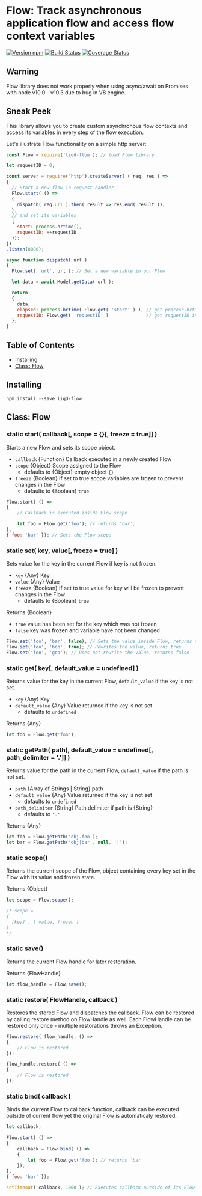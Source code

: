 # Flow: Track asynchronous application flow and access flow context variables

[![Version npm](https://img.shields.io/npm/v/liqd-flow.svg)](https://www.npmjs.com/package/liqd-flow)
[![Build Status](https://travis-ci.org/radixxko/liqd-flow.svg?branch=master)](https://travis-ci.org/radixxko/liqd-flow)
[![Coverage Status](https://coveralls.io/repos/github/radixxko/liqd-flow/badge.svg?branch=master)](https://coveralls.io/github/radixxko/liqd-flow?branch=master)

## Warning

Flow library does not work properly when using async/await on Promises with node v10.0 - v10.3 due to bug in V8 engine.

## Sneak Peek

This library allows you to create custom asynchronous flow contexts and access its variables in every step of the flow execution.

Let's illustrate Flow functionality on a simple http server:

```js
const Flow = require('liqd-flow'); // load Flow library

let requestID = 0;

const server = require('http').createServer( ( req, res ) =>
{
  // Start a new flow in request handler
  Flow.start( () =>
  {
    dispatch( req.url ).then( result => res.end( result ));
  },
  // and set its variables
  {
    start: process.hrtime(),
    requestID: ++requestID
  });
})
.listen(8080);

async function dispatch( url )
{
  Flow.set( 'url', url ); // Set a new variable in our Flow

  let data = await Model.getData( url );

  return
  {
    data,
    elapsed: process.hrtime( Flow.get( 'start' ) ), // get process.hrtime() from the current Flow (server request handler)
    requestID: Flow.get( 'requestID' )              // get requestID incremented in the current Flow (server request handler)
  };
}
```

## Table of Contents

* [Installing](#installing)
* [Class: Flow](#class-flow)

## Installing

```
npm install --save liqd-flow
```

## Class: Flow

### static start( callback[, scope = {}[, freeze = true]] )

Starts a new Flow and sets its scope object.

- `callback` {Function} Callback executed in a newly created Flow
- `scope` {Object} Scope assigned to the Flow
	- defaults to {Object} empty object `{}`
- `freeze` {Boolean} If set to true scope variables are frozen to prevent changes in the Flow
	- defaults to {Boolean} `true`

```js
Flow.start( () =>
{
	// Callback is executed inside Flow scope

	let foo = Flow.get('foo'); // returns 'bar';
},
{ foo: 'bar' }); // Sets the Flow scope
```

### static set( key, value[, freeze = true] )

Sets value for the key in the current Flow if key is not frozen.

- `key` {Any} Key
- `value` {Any} Value
- `freeze` {Boolean} If set to true value for key will be frozen to prevent changes in the Flow
	- defaults to {Boolean} `true`

Returns {Boolean}
- `true` value has been set for the key which was not frozen
- `false` key was frozen and variable have not been changed

```js
Flow.set('foo', 'bar', false); // Sets the value inside Flow, returns true
Flow.set('foo', 'boo', true); // Rewrites the value, returns true
Flow.set('foo', 'goo'); // Does not rewrite the value, returns false
```

### static get( key[, default_value = undefined] )

Returns value for the key in the current Flow, `default_value` if the key is not set.

- `key` {Any} Key
- `default_value` {Any} Value returned if the key is not set
	- defaults to `undefined`

Returns {Any}

```js
let foo = Flow.get('foo');
```

### static getPath( path[, default_value = undefined[, path_delimiter = '.']] )

Returns value for the path in the current Flow, `default_value` if the path is not set.

- `path` {Array of Strings | String} path
- `default_value` {Any} Value returned if the key is not set
	- defaults to `undefined`
- `path_delimiter` {String} Path delimiter if path is {String}
	- defaults to `'.'`

Returns {Any}

```js
let foo = Flow.getPath('obj.foo');
let bar = Flow.getPath('obj|bar', null, '|');
```

### static scope()

Returns the current scope of the Flow, object containing every key set in the Flow with its value and frozen state.

Returns {Object}

```js
let scope = Flow.scope();

/* scope =
{
  [key] : { value, frozen }
}
*/
```

### static save()

Returns the current Flow handle for later restoration.

Returns {FlowHandle}

```js
let flow_handle = Flow.save();
```

### static restore( FlowHandle, callback )

Restores the stored Flow and dispatches the callback. Flow can be restored by calling restore method on FlowHandle as well. Each FlowHandle can be restored only once - multiple restorations throws an Exception.

```js
Flow.restore( flow_handle, () =>
{
	// Flow is restored
});
```

```js
flow_handle.restore( () =>
{
	// Flow is restored
});
```

### static bind( callback )

Binds the current Flow to callback function, callback can be executed outside of current flow yet the original Flow is automaticaly restored.

```js
let callback;

Flow.start( () =>
{
	callback = Flow.bind( () =>
	{
		let foo = Flow.get('foo'); // returns 'bar'
	});
},
{ foo: 'bar' });

setTimeout( callback, 1000 ); // Executes callback outside of its Flow
```
